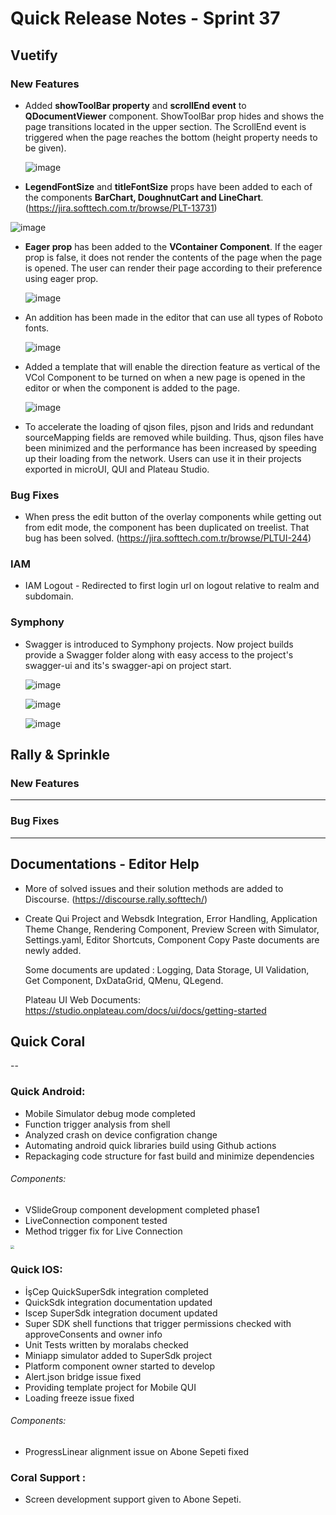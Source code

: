 # Quick Release Notes - Sprint 37

## Vuetify 

### New Features

- Added **showToolBar property** and **scrollEnd event** to **QDocumentViewer** component. ShowToolBar prop hides and shows the page transitions located in the upper section. The ScrollEnd event is triggered when the page reaches the bottom (height property needs to be given).

  

  ![image](https://cdn.softtech.com.tr/ngsp-quick/nemo/dev/mdImages/releaseNotes/QDocumentViewer-showToolBar.gif)

  

- **LegendFontSize** and **titleFontSize** props have been added to each of the components **BarChart, DoughnutCart and LineChart**.(https://jira.softtech.com.tr/browse/PLT-13731)

  

![image](https://cdn.softtech.com.tr/ngsp-quick/nemo/dev/mdImages/releaseNotes/ChartsFontSize.gif)



- **Eager prop** has been added to the **VContainer Component**. If the eager prop is false, it does not render the contents of the page when the page is opened. The user can render their page according to their preference using eager prop.

  

  ![image](https://cdn.softtech.com.tr/ngsp-quick/nemo/dev/mdImages/releaseNotes/eager-vcontainer.gif)

  

- An addition has been made in the editor that can use all types of Roboto fonts.

  

  ![image](https://cdn.softtech.com.tr/ngsp-quick/nemo/dev/mdImages/releaseNotes/font-change.PNG)

  

- Added a template that will enable the direction feature as vertical of the VCol Component to be turned on when a new page is opened in the editor or when the component is added to the page.

  

  ![image](https://cdn.softtech.com.tr/ngsp-quick/nemo/dev/mdImages/releaseNotes/vcolTemplate.gif)

  

- To accelerate the loading of qjson files, pjson and lrids and redundant sourceMapping fields are removed while building. Thus, qjson files have been minimized and the performance has been increased by speeding up their loading from the network. Users can use it in their projects exported in microUI, QUI and Plateau Studio.

  
### Bug Fixes

- When press the edit button of the overlay components while getting out from edit mode, the component has been duplicated on treelist. That bug has been solved. (https://jira.softtech.com.tr/browse/PLTUI-244)

### IAM

- IAM Logout - Redirected to first login url on logout relative to realm and subdomain.

### Symphony

- Swagger is introduced to Symphony projects. Now project builds provide a Swagger folder along with easy access to the project's swagger-ui and its's swagger-api on project start.

  ![image](https://cdn.softtech.com.tr/ngsp-quick/nemo/dev/mdImages/releaseNotes/swaggerFolder.PNG)

   

  ![image](https://cdn.softtech.com.tr/ngsp-quick/nemo/dev/mdImages/releaseNotes/swaggerConsole.PNG)

  

  ![image](https://cdn.softtech.com.tr/ngsp-quick/nemo/dev/mdImages/releaseNotes/swaggerUI.PNG)


## Rally & Sprinkle

### New Features

---

### Bug Fixes

---

## Documentations - Editor Help 

- More of solved issues and their solution methods are added to Discourse. (https://discourse.rally.softtech/)

- Create Qui Project and Websdk Integration, Error Handling, Application Theme Change, Rendering Component, Preview Screen with Simulator, Settings.yaml, Editor Shortcuts, Component Copy Paste documents are newly added. 

  Some documents are updated :  Logging, Data Storage, UI Validation, Get Component, DxDataGrid, QMenu, QLegend.

  Plateau UI Web Documents: https://studio.onplateau.com/docs/ui/docs/getting-started


## Quick Coral

--

### Quick Android:

* Mobile Simulator debug mode completed
* Function trigger analysis from shell
* Analyzed crash on device configration change
* Automating android quick libraries build using Github actions
* Repackaging code structure for fast build and minimize dependencies

###### Components: 

* VSlideGroup component development completed phase1
* LiveConnection component tested
* Method trigger fix for Live Connection

<img src="https://cdn.softtech.com.tr/ngsp-quick/nemo/dev/mdImages/releaseNotes/android_Sprint37_LiveConnection.gif" style="zoom: 40%;" /> 


### Quick IOS:

* İşCep QuickSuperSdk integration completed
* QuickSdk integration documentation updated
* Iscep SuperSdk integration document updated
* Super SDK shell functions that trigger permissions checked with approveConsents and owner info
* Unit Tests written by moralabs checked
* Miniapp simulator added to SuperSdk project
* Platform component owner started to develop
* Alert.json bridge issue fixed
* Providing template project for Mobile QUI
* Loading freeze issue fixed

###### Components: 

* ProgressLinear alignment issue on Abone Sepeti fixed


### Coral Support :

* Screen development support given to Abone Sepeti.